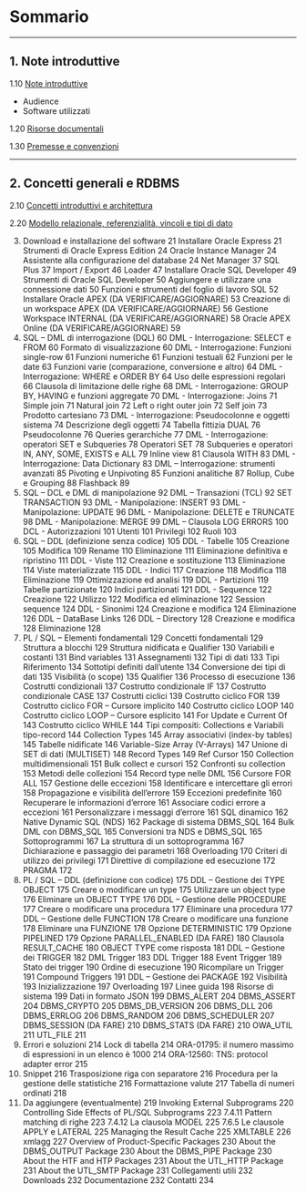 # Sommario

-----------------------------------
## 1. Note introduttive

1.10 [Note introduttive](https://github.com/pmarconcini/DB_Oracle_Corso_Base/edit/master/110_note_introduttive.md)
- Audience
- Software utilizzati

1.20 [Risorse documentali](https://github.com/pmarconcini/DB_Oracle_Corso_Base/blob/master/120_risorse_documentali)

1.30 [Premesse e convenzioni](https://github.com/pmarconcini/DB_Oracle_Corso_Base/blob/master/130_premesse_e_convenzioni.md) 

-----------------------------------
## 2. Concetti generali e RDBMS

2.10 [Concetti introduttivi e architettura](https://github.com/pmarconcini/DB_Oracle_Corso_Base/blob/master/210_concetti_introduttivi_e_architettura.md)

2.20 [Modello relazionale, referenzialità, vincoli e tipi di dato](https://github.com/pmarconcini/DB_Oracle_Corso_Base/edit/master/220_modello_relazionale_referenzialita_vincoli_tipi.md)



3.	Download e installazione del software	21
Installare Oracle Express	21
Strumenti di Oracle Express Edition	24
Oracle Instance Manager	24
Assistente alla configurazione del database	24
Net Manager	37
SQL Plus	37
Import / Export	46
Loader	47
Installare Oracle SQL Developer	49
Strumenti di Oracle SQL Developer	50
Aggiungere e utilizzare una connessione dati	50
Funzioni e strumenti del foglio di lavoro SQL	52
Installare Oracle APEX (DA VERIFICARE/AGGIORNARE)	53
Creazione di un workspace APEX (DA VERIFICARE/AGGIORNARE)	56
Gestione Workspace INTERNAL (DA VERIFICARE/AGGIORNARE)	58
Oracle APEX Online (DA VERIFICARE/AGGIORNARE)	59
4.	SQL – DML di interrogazione (DQL)	60
DML - Interrogazione: SELECT e FROM	60
Formato di visualizzazione	60
DML - Interrogazione: Funzioni single-row	61
Funzioni numeriche	61
Funzioni testuali	62
Funzioni per le date	63
Funzioni varie (comparazione, conversione e altro)	64
DML - Interrogazione: WHERE e ORDER BY	64
Uso delle espressioni regolari	66
Clausola di limitazione delle righe	68
DML - Interrogazione: GROUP BY, HAVING e funzioni aggregate	70
DML - Interrogazione: Joins	71
Simple join	71
Natural join	72
Left o right outer join	72
Self join	73
Prodotto cartesiano	73
DML - Interrogazione: Pseudocolonne e oggetti sistema	74
Descrizione degli oggetti	74
Tabella fittizia DUAL	76
Pseudocolonne	76
Queries gerarchiche	77
DML - Interrogazione: operatori SET e Subqueries	78
Operatori SET	78
Subqueries e operatori IN, ANY, SOME, EXISTS e ALL	79
Inline view	81
Clausola WITH	83
DML - Interrogazione: Data Dictionary	83
DML – Interrogazione: strumenti avanzati	85
Pivoting e Unpivoting	85
Funzioni analitiche	87
Rollup, Cube e Grouping	88
Flashback	89
5.	SQL – DCL e DML di manipolazione	92
DML – Transazioni (TCL)	92
SET TRANSACTION	93
DML - Manipolazione: INSERT	93
DML - Manipolazione: UPDATE	96
DML - Manipolazione: DELETE e TRUNCATE	98
DML - Manipolazione: MERGE	99
DML – Clausola LOG ERRORS	100
DCL - Autorizzazioni	101
Utenti	101
Privilegi	102
Ruoli	103
6.	SQL – DDL (definizione senza codice)	105
DDL - Tabelle	105
Creazione	105
Modifica	109
Rename	110
Eliminazione	111
Eliminazione definitiva e ripristino	111
DDL - Viste	112
Creazione e sostituzione	113
Eliminazione	114
Viste materializzate	115
DDL - Indici	117
Creazione	118
Modifica	118
Eliminazione	119
Ottimizzazione ed analisi	119
DDL - Partizioni	119
Tabelle partizionate	120
Indici partizionati	121
DDL - Sequence	122
Creazione	122
Utilizzo	122
Modifica ed eliminazione	122
Session sequence	124
DDL - Sinonimi	124
Creazione e modifica	124
Eliminazione	126
DDL – DataBase Links	126
DDL – Directory	128
Creazione e modifica	128
Eliminazione	128
7.	PL / SQL – Elementi fondamentali	129
Concetti fondamentali	129
Struttura a blocchi	129
Struttura nidificata e Qualifier	130
Variabili e costanti	131
Bind variables	131
Assegnamenti	132
Tipi di dati	133
Tipi Riferimento	134
Sottotipi definiti dall’utente	134
Conversione dei tipi di dati	135
Visibilità (o scope)	135
Qualifier	136
Processo di esecuzione	136
Costrutti condizionali	137
Costrutto condizionale IF	137
Costrutto condizionale CASE	137
Costrutti ciclici	139
Costrutto ciclico FOR	139
Costrutto ciclico FOR – Cursore implicito	140
Costrutto ciclico LOOP	140
Costrutto ciclico LOOP – Cursore esplicito	141
For Update e Current Of	143
Costrutto ciclico WHILE	144
Tipi compositi: Collections e Variabili tipo-record	144
Collection Types	145
Array associativi (index-by tables)	145
Tabelle nidificate	146
Variable-Size Array (V-Arrays)	147
Unione di SET di dati (MULTISET)	148
Record Types	149
Ref Cursor	150
Collection multidimensionali	151
Bulk collect e cursori	152
Confronti su collection	153
Metodi delle collezioni	154
Record type nelle DML	156
Cursore FOR ALL	157
Gestione delle eccezioni	158
Identificare e intercettare gli errori	158
Propagazione e visibilità dell’errore	159
Eccezioni predefinite	160
Recuperare le informazioni d’errore	161
Associare codici errore a eccezioni	161
Personalizzare i messaggi d’errore	161
SQL dinamico	162
Native Dynamic SQL (NDS)	162
Package di sistema DBMS_SQL	164
Bulk DML con DBMS_SQL	165
Conversioni tra NDS e DBMS_SQL	165
Sottoprogrammi	167
La struttura di un sottoprogramma	167
Dichiarazione e passaggio dei parametri	168
Overloading	170
Criteri di utilizzo dei privilegi	171
Direttive di compilazione ed esecuzione	172
PRAGMA	172
8.	PL / SQL – DDL (definizione con codice)	175
DDL – Gestione dei TYPE OBJECT	175
Creare o modificare un type	175
Utilizzare un object type	176
Eliminare un OBJECT TYPE	176
DDL – Gestione delle PROCEDURE	177
Creare o modificare una procedura	177
Eliminare una procedura	177
DDL – Gestione delle FUNCTION	178
Creare o modificare una funzione	178
Eliminare una FUNZIONE	178
Opzione DETERMINISTIC	179
Opzione PIPELINED	179
Opzione PARALLEL_ENABLED (DA FARE)	180
Clausola RESULT_CACHE	180
OBJECT TYPE come risposta	181
DDL – Gestione dei TRIGGER	182
DML Trigger	183
DDL Trigger	188
Event Trigger	189
Stato dei trigger	190
Ordine di esecuzione	190
Ricompilare un Trigger	191
Compound Triggers	191
DDL – Gestione dei PACKAGE	192
Visibilità	193
Inizializzazione	197
Overloading	197
Linee guida	198
Risorse di sistema	199
Dati in formato JSON	199
DBMS_ALERT	204
DBMS_ASSERT	204
DBMS_CRYPTO	205
DBMS_DB_VERSION	206
DBMS_DLL	206
DBMS_ERRLOG	206
DBMS_RANDOM	206
DBMS_SCHEDULER	207
DBMS_SESSION (DA FARE)	210
DBMS_STATS (DA FARE)	210
OWA_UTIL	211
UTL_FILE	211
9.	Errori e soluzioni	214
Lock di tabella	214
ORA-01795: il numero massimo di espressioni in un elenco è 1000	214
ORA-12560: TNS: protocol adapter error	215
10.	Snippet	216
Trasposizione riga con separatore	216
Procedura per la gestione delle statistiche	216
Formattazione valute	217
Tabella di numeri ordinati	218
11.	Da aggiungere (eventualmente)	219
Invoking External Subprograms	220
Controlling Side Effects of PL/SQL Subprograms	223
7.4.11 Pattern matching di righe	223
7.4.12 La clausola MODEL	225
7.6.5 Le clausole APPLY e LATERAL	225
Managing the Result Cache	225
XMLTABLE	226
xmlagg	227
Overview of Product-Specific Packages	230
About the DBMS_OUTPUT Package	230
About the DBMS_PIPE Package	230
About the HTF and HTP Packages	231
About the UTL_HTTP Package	231
About the UTL_SMTP Package	231
Collegamenti utili	232
Downloads	232
Documentazione	232
Contatti	234


